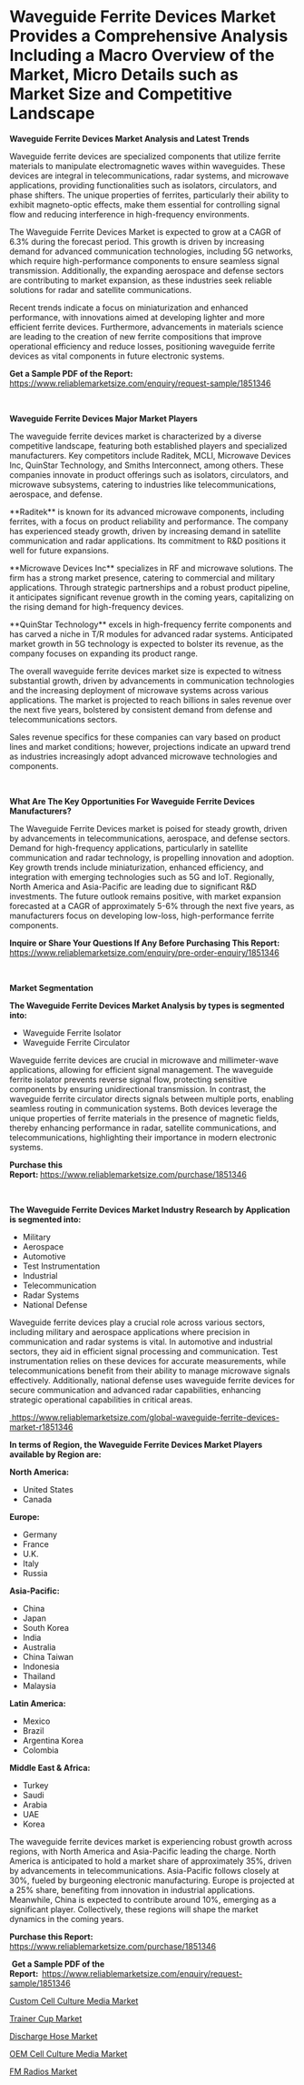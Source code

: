 <p><h1>Waveguide Ferrite Devices Market Provides a Comprehensive Analysis Including a Macro Overview of the Market, Micro Details such as Market Size and Competitive Landscape</h1></p><p><strong>Waveguide Ferrite Devices Market Analysis and Latest Trends</strong></p>
<p><p>Waveguide ferrite devices are specialized components that utilize ferrite materials to manipulate electromagnetic waves within waveguides. These devices are integral in telecommunications, radar systems, and microwave applications, providing functionalities such as isolators, circulators, and phase shifters. The unique properties of ferrites, particularly their ability to exhibit magneto-optic effects, make them essential for controlling signal flow and reducing interference in high-frequency environments.</p><p>The Waveguide Ferrite Devices Market is expected to grow at a CAGR of 6.3% during the forecast period. This growth is driven by increasing demand for advanced communication technologies, including 5G networks, which require high-performance components to ensure seamless signal transmission. Additionally, the expanding aerospace and defense sectors are contributing to market expansion, as these industries seek reliable solutions for radar and satellite communications. </p><p>Recent trends indicate a focus on miniaturization and enhanced performance, with innovations aimed at developing lighter and more efficient ferrite devices. Furthermore, advancements in materials science are leading to the creation of new ferrite compositions that improve operational efficiency and reduce losses, positioning waveguide ferrite devices as vital components in future electronic systems.</p></p>
<p><strong>Get a Sample PDF of the Report:&nbsp;</strong> <a href="https://www.reliablemarketsize.com/enquiry/request-sample/1851346?utm_campaign=1103&utm_medium=2&utm_source=Github&utm_content=ia&utm_term=18102024&utm_id=waveguide-ferrite-devices">https://www.reliablemarketsize.com/enquiry/request-sample/1851346</a></p>
<p>&nbsp;</p>
<p><strong>Waveguide Ferrite Devices Major Market Players</strong></p>
<p><p>The waveguide ferrite devices market is characterized by a diverse competitive landscape, featuring both established players and specialized manufacturers. Key competitors include Raditek, MCLI, Microwave Devices Inc, QuinStar Technology, and Smiths Interconnect, among others. These companies innovate in product offerings such as isolators, circulators, and microwave subsystems, catering to industries like telecommunications, aerospace, and defense.</p><p>**Raditek** is known for its advanced microwave components, including ferrites, with a focus on product reliability and performance. The company has experienced steady growth, driven by increasing demand in satellite communication and radar applications. Its commitment to R&D positions it well for future expansions.</p><p>**Microwave Devices Inc** specializes in RF and microwave solutions. The firm has a strong market presence, catering to commercial and military applications. Through strategic partnerships and a robust product pipeline, it anticipates significant revenue growth in the coming years, capitalizing on the rising demand for high-frequency devices.</p><p>**QuinStar Technology** excels in high-frequency ferrite components and has carved a niche in T/R modules for advanced radar systems. Anticipated market growth in 5G technology is expected to bolster its revenue, as the company focuses on expanding its product range.</p><p>The overall waveguide ferrite devices market size is expected to witness substantial growth, driven by advancements in communication technologies and the increasing deployment of microwave systems across various applications. The market is projected to reach billions in sales revenue over the next five years, bolstered by consistent demand from defense and telecommunications sectors.</p><p>Sales revenue specifics for these companies can vary based on product lines and market conditions; however, projections indicate an upward trend as industries increasingly adopt advanced microwave technologies and components.</p></p>
<p>&nbsp;</p>
<p><strong>What Are The Key Opportunities For Waveguide Ferrite Devices Manufacturers?</strong></p>
<p><p>The Waveguide Ferrite Devices market is poised for steady growth, driven by advancements in telecommunications, aerospace, and defense sectors. Demand for high-frequency applications, particularly in satellite communication and radar technology, is propelling innovation and adoption. Key growth trends include miniaturization, enhanced efficiency, and integration with emerging technologies such as 5G and IoT. Regionally, North America and Asia-Pacific are leading due to significant R&D investments. The future outlook remains positive, with market expansion forecasted at a CAGR of approximately 5-6% through the next five years, as manufacturers focus on developing low-loss, high-performance ferrite components.</p></p>
<p><strong>Inquire or Share Your Questions If Any Before Purchasing This Report:</strong> <a href="https://www.reliablemarketsize.com/enquiry/pre-order-enquiry/1851346?utm_campaign=1103&utm_medium=2&utm_source=Github&utm_content=ia&utm_term=18102024&utm_id=waveguide-ferrite-devices">https://www.reliablemarketsize.com/enquiry/pre-order-enquiry/1851346</a></p>
<p>&nbsp;</p>
<p><strong>Market Segmentation</strong></p>
<p><strong>The Waveguide Ferrite Devices Market Analysis by types is segmented into:</strong></p>
<p><ul><li>Waveguide Ferrite Isolator</li><li>Waveguide Ferrite Circulator</li></ul></p>
<p><p>Waveguide ferrite devices are crucial in microwave and millimeter-wave applications, allowing for efficient signal management. The waveguide ferrite isolator prevents reverse signal flow, protecting sensitive components by ensuring unidirectional transmission. In contrast, the waveguide ferrite circulator directs signals between multiple ports, enabling seamless routing in communication systems. Both devices leverage the unique properties of ferrite materials in the presence of magnetic fields, thereby enhancing performance in radar, satellite communications, and telecommunications, highlighting their importance in modern electronic systems.</p></p>
<p><strong>Purchase this Report:&nbsp;</strong><a href="https://www.reliablemarketsize.com/purchase/1851346?utm_campaign=1103&utm_medium=2&utm_source=Github&utm_content=ia&utm_term=18102024&utm_id=waveguide-ferrite-devices">https://www.reliablemarketsize.com/purchase/1851346</a></p>
<p>&nbsp;</p>
<p><strong>The Waveguide Ferrite Devices Market Industry Research by Application is segmented into:</strong></p>
<p><ul><li>Military</li><li>Aerospace</li><li>Automotive</li><li>Test Instrumentation</li><li>Industrial</li><li>Telecommunication</li><li>Radar Systems</li><li>National Defense</li></ul></p>
<p><p>Waveguide ferrite devices play a crucial role across various sectors, including military and aerospace applications where precision in communication and radar systems is vital. In automotive and industrial sectors, they aid in efficient signal processing and communication. Test instrumentation relies on these devices for accurate measurements, while telecommunications benefit from their ability to manage microwave signals effectively. Additionally, national defense uses waveguide ferrite devices for secure communication and advanced radar capabilities, enhancing strategic operational capabilities in critical areas.</p></p>
<p><a href="https://www.reliablemarketsize.com/global-waveguide-ferrite-devices-market-r1851346?utm_campaign=1103&utm_medium=2&utm_source=Github&utm_content=ia&utm_term=18102024&utm_id=waveguide-ferrite-devices">&nbsp;https://www.reliablemarketsize.com/global-waveguide-ferrite-devices-market-r1851346</a></p>
<p><strong>In terms of Region, the Waveguide Ferrite Devices Market Players available by Region are:</strong></p>
<p>
    <p> <strong> North America: </strong>
        <ul>
            <li>United States</li>
            <li>Canada</li>
        </ul>
        </p> 
    <p> <strong> Europe: </strong>
        <ul>
            <li>Germany</li>
            <li>France</li>
            <li>U.K.</li>
            <li>Italy</li>
            <li>Russia</li>
        </ul>
        </p> 
    <p> <strong> Asia-Pacific: </strong>
        <ul>
            <li>China</li>
            <li>Japan</li>
            <li>South Korea</li>
            <li>India</li>
            <li>Australia</li>
            <li>China Taiwan</li>
            <li>Indonesia</li>
            <li>Thailand</li>
            <li>Malaysia</li>
        </ul>
        </p> 
    <p> <strong> Latin America: </strong>
        <ul>
            <li>Mexico</li>
            <li>Brazil</li>
            <li>Argentina Korea</li>
            <li>Colombia</li>
        </ul>
        </p> 
    <p> <strong> Middle East & Africa: </strong>
        <ul>
            <li>Turkey</li>
            <li>Saudi</li>
            <li>Arabia</li>
            <li>UAE</li>
            <li>Korea</li>
        </ul>
    </p>
    </p>
<p><p>The waveguide ferrite devices market is experiencing robust growth across regions, with North America and Asia-Pacific leading the charge. North America is anticipated to hold a market share of approximately 35%, driven by advancements in telecommunications. Asia-Pacific follows closely at 30%, fueled by burgeoning electronic manufacturing. Europe is projected at a 25% share, benefiting from innovation in industrial applications. Meanwhile, China is expected to contribute around 10%, emerging as a significant player. Collectively, these regions will shape the market dynamics in the coming years.</p></p>
<p><strong>Purchase this Report: </strong><a href="https://www.reliablemarketsize.com/purchase/1851346?utm_campaign=1103&utm_medium=2&utm_source=Github&utm_content=ia&utm_term=18102024&utm_id=waveguide-ferrite-devices">https://www.reliablemarketsize.com/purchase/1851346</a></p>
<p>&nbsp;<strong>Get a Sample PDF of the Report:&nbsp;&nbsp;</strong><a href="https://www.reliablemarketsize.com/enquiry/request-sample/1851346?utm_campaign=1103&utm_medium=2&utm_source=Github&utm_content=ia&utm_term=18102024&utm_id=waveguide-ferrite-devices">https://www.reliablemarketsize.com/enquiry/request-sample/1851346</a></p>
<p><strong></strong></p>
<p><p><a href="https://github.com/pipanbrxr/Market-Research-Report-List-1/blob/main/custom-cell-culture-media-market.md?utm_campaign=1103&utm_medium=2&utm_source=Github&utm_content=ia&utm_term=18102024&utm_id=waveguide-ferrite-devices">Custom Cell Culture Media Market</a></p><p><a href="https://www.linkedin.com/pulse/trainer-cup-market-research-report-forecast-growth-prospects-8tcde?utm_campaign=1103&utm_medium=2&utm_source=Github&utm_content=ia&utm_term=18102024&utm_id=waveguide-ferrite-devices">Trainer Cup Market</a></p><p><a href="https://www.linkedin.com/pulse/evaluating-global-discharge-hose-market-trends-growth-0hdie?utm_campaign=1103&utm_medium=2&utm_source=Github&utm_content=ia&utm_term=18102024&utm_id=waveguide-ferrite-devices">Discharge Hose Market</a></p><p><a href="https://github.com/elseludvikoh/Market-Research-Report-List-1/blob/main/oem-cell-culture-media-market.md?utm_campaign=1103&utm_medium=2&utm_source=Github&utm_content=ia&utm_term=18102024&utm_id=waveguide-ferrite-devices">OEM Cell Culture Media Market</a></p><p><a href="https://www.linkedin.com/pulse/global-fm-radios-nexus-sector-confluences-regional-catalysts-hzlre?utm_campaign=1103&utm_medium=2&utm_source=Github&utm_content=ia&utm_term=18102024&utm_id=waveguide-ferrite-devices">FM Radios Market</a></p></p>